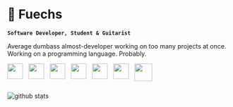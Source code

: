 # 🐾 Fuechs

**`Software Developer, Student & Guitarist`**

Average dumbass almost-developer working on too many projects at once.
Working on a programming language. Probably.

<img align="left" width="35px" style="padding-right:10px;" src="https://cdn.jsdelivr.net/gh/devicons/devicon/icons/python/python-original.svg" />
<img align="left" width="35px" style="padding-right:10px;" src="https://cdn.jsdelivr.net/gh/devicons/devicon/icons/c/c-original.svg" />
<img align="left" width="35px" style="padding-right:10px;" src="https://cdn.jsdelivr.net/gh/devicons/devicon/icons/cplusplus/cplusplus-original.svg" />
<img align="left" width="35px" style="padding-right:10px;" src="https://cdn.jsdelivr.net/gh/devicons/devicon/icons/java/java-original.svg" />
<img align="left" width="35px" style="padding-right:10px;" src="https://cdn.jsdelivr.net/gh/devicons/devicon/icons/rust/rust-plain.svg" />
<img align="left" width="35px" style="padding-right:10px;" src="https://cdn.jsdelivr.net/gh/devicons/devicon/icons/html5/html5-original.svg" />
<img align="left" width="40px" style="padding-right:10px;" src="https://cdn.jsdelivr.net/gh/devicons/devicon/icons/css3/css3-original.svg" />

<br><br><br>

![github stats](
  https://github-readme-stats.vercel.app/api?username=Fuechs&show_icons=true&theme=aura_dark
)
